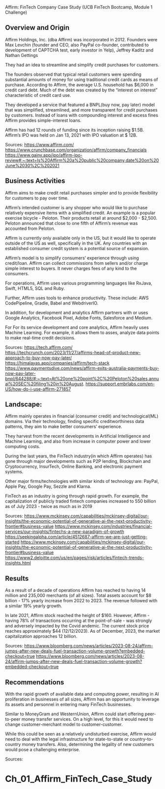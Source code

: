 Affirm: FinTech Company Case Study
(UCB FinTech Bootcamp, Module 1 Challenge)


## Overview and Origin 


Affirm Holdings, Inc. (dba Affirm) was incorporated in 2012. Founders were Max Levchin (founder and CEO, also PayPal co-founder, contributed to  development of CAPTCHA test, early investor in Yelp), 
Jeffrey Kaditz and Nathan Gettings

They had an idea to streamline and simplify credit purchases for customers.

The founders observed that typical retail customers were spending substantial amounts of money for using traditional credit cards as means of purchase. According to Affirm, the average U.S. household has $6,000 in credit card debt. Much of the debt was created by the “interest on interest” characteristic of credit card use.

They developed a service that featured a BNPL(buy now, pay later) model that was simplified, streamlined, and  more transparent for credit purchases by customers. Instead of loans with compounding interest and excess fines Affirm provides simple-interest loans.

Affirm has had 12 rounds of funding since its inception raising $1.5B.
Affirm’s IPO was held on Jan 13, 2021 with IPO valuation at $ 12B.

Sources:
https://www.affirm.com/
https://www.crunchbase.com/organization/affirm/company_financials
https://www.gainy.app/ipo/affirm-ipo-review#:~:text=Is%20Affirm%20a%20public%20company,date%20on%20June%2030%2C%202021







## Business Activities 


Affirm aims to make credit retail purchases simpler and to provide flexibility for customers to pay over time.

Affirm’s intended customer is any shopper who would like to purchase relatively expensive items with a simplified credit. An example is a popular exercise bicycle - Peloton. Their products retail at around $2,000 - $2,500. Peloton announced that close to one fifth of Affirm’s revenue was accounted from Peloton.

Affirm is currently only available only in the US, but it would like to operate outside of the US as well, specifically in the UK. Any countries with an established consumer credit system is a potential source of expansion.

Affirm’s model is to simplify consumers’ experience through using credit/loan. Affirm can collect commissions from sellers and/or charge simple interest to buyers. It never charges fees of any kind to the consumers.


For operations, Affirm uses various programming languages like RxJava, Swift, HTML5, SQL and Ruby.

Further, Affirm uses tools to enhance productivity. These include: AWS CodePipeline, Gradle, Babel and WebdriverIO.

In addition, for development and analytics Affirm partners with or uses Google Analytics, Facebook Pixel, Adobe Fonts, Salesforce and Medium.

For For its service development and core analytics, Affirm heavily uses Machine Learning. For example, it allows them to asses, analyze data points to make real-time credit decisions.


Sources:
https://tech.affirm.com/
https://techcrunch.com/2023/11/27/affirms-head-of-product-new-approach-to-buy-now-pay-later/
https://himalayas.app/companies/affirm/tech-stack
https://www.paymentsdive.com/news/affirm-exits-australia-payments-buy-now-pay-later-bnpl/644288/#:~:text=At%20one%20point%2C%20Peloton%20sales,annual%20SEC%20filing%20in%20August.
https://support.embrlabs.com/en-US/how-do-i-use-affirm-271857






## Landscape:


Affirm mainly operates in financial (consumer credit) and technological(ML) domains. Via their technology, finding specific creditworthiness data patterns, they aim to make better consumers’ experience.

They harvest from the recent developments in Artificial Intelligence and Machine Learning, and also from increase in computer power and lower computing costs.

During the last years, the FinTech industry(in which Affirm operates) has gone through major developments such as P2P lending, Blockchain and Cryptocurrency, InsurTech, Online Banking, and electronic payment systems.

Other major firms/technologies with similar kinds of technology are: PayPal, Apple Pay, Google Pay, Sezzle and Klarna.

FinTech as an industry is going through rapid growth. For example, the capitalization of publicly traded fintech companies increased to 550 billion as of July 2023 - twice as much as in 2019


Sources:
https://www.mckinsey.com/capabilities/mckinsey-digital/our-insights/the-economic-potential-of-generative-ai-the-next-productivity-frontier#business-value
https://www.mckinsey.com/industries/financial-services/our-insights/fintechs-a-new-paradigm-of-growth
https://seekingalpha.com/article/4512687-affirm-we-are-just-getting-started
https://www.mckinsey.com/capabilities/mckinsey-digital/our-insights/the-economic-potential-of-generative-ai-the-next-productivity-frontier#business-value
https://www2.deloitte.com/us/en/pages/risk/articles/fintech-trends-insights.html







## Results


As a result of a decade of operations Affirm has reached to having 14 million and 235,000 merchants (of all sizes). Total assets account for $8 billion - 17% yearly increase from 2022 to 2023. The revenue followed with a similar 19% yearly growth.

In late 2021, Affirm stock  reached the height of $160. However, Affirm - having 78% of transactions occurring at the point-of-sale -  was strongly and adversely impacted by the Covid andemic. The current stock price reaches approximately $44 (12/12/2023). As of December, 2023, the market capitalization approaches 12 billion.


Sources:
https://www.bloomberg.com/news/articles/2023-08-24/affirm-jumps-after-new-deals-fuel-transaction-volume-growth?embedded-checkout=true
https://www.bloomberg.com/news/articles/2023-08-24/affirm-jumps-after-new-deals-fuel-transaction-volume-growth?embedded-checkout=true
























## Recommendations


With the rapid growth of available data and computing power, resulting in AI proliferation in businesses of all sizes, Affirm has an opportunity to leverage its assets and personnel in entering many FinTech businesses.

Similar to  MoneyGram and WesternUnion, Affirm could start offering  peer-to-peer money transfer services. On a high level, for this it would need to change customer-merchant model to customer-customer.

While this could be seen as a relatively undisturbed exercise, Affirm would need to deal with the legal infrastructure for state-to-state or country-to-country money transfers. Also, determining the legality of new customers would pose a challenging enterprise. 



Sources:










# Ch_01_Affirm_FinTech_Case_Study